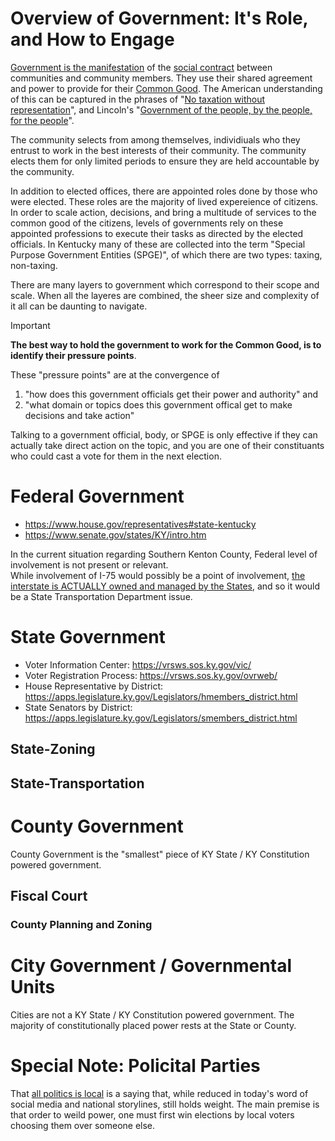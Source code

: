 # Overview of Government: It's Role, and How to Engage
[Government is the manifestation](https://en.wikipedia.org/wiki/info/government#Definitions_and_etymology) of the [social contract](https://en.wikipedia.org/wiki/Social_contract) between communities and community members. They use their shared agreement and power to provide for their [Common Good](https://en.wikipedia.org/wiki/Common_good). 
The American understanding of this can be captured in the phrases of "[No taxation without representation](https://en.wikipedia.org/wiki/No_taxation_without_representation)", and Lincoln's "[Government of the people, by the people, for the people](https://en.wikipedia.org/wiki/Gettysburg_Address#Legacy)".      

The community selects from among themselves, individiuals who they entrust to work in the best interests of their community. The community elects them for only limited periods to ensure they are held accountable by the community.

In addition to elected offices, there are appointed roles done by those who were elected. These roles are the majority of lived expereience of citizens. In order to scale action, decisions, and bring a multitude of services to the common good of the citizens, levels of governments rely on these appointed professions to execute their tasks as directed by the elected officials.  In Kentucky many of these are collected into the term "Special Purpose Government Entities (SPGE)", of which there are two types: taxing, non-taxing. 

There are many layers to government which correspond to their scope and scale. When all the layeres are combined, the sheer size and complexity of it all can be daunting to navigate.  
> [!IMPORTANT]
> **The best way to hold the government to work for the Common Good, is to identify their pressure points**.
> 
> These "pressure points" are at the convergence of
> 1. "how does this government officials get their power and authority" and
> 2. "what domain or topics does this government offical get to make decisions and take action"
> 
> Talking to a government official, body, or SPGE is only effective if they can actually take direct action on the topic, and you are one of their constituants who could cast a vote for them in the next election.

# Federal Government  
* https://www.house.gov/representatives#state-kentucky
* https://www.senate.gov/states/KY/intro.htm

In the current situation regarding Southern Kenton County, Federal level of involvement is not present or relevant.  
While involvement of I-75 would possibly be a point of involvement, [the interstate is ACTUALLY owned and managed by the States](https://highways.dot.gov/highway-history/interstate-system/50th-anniversary/interstate-frequently-asked-questions), and so it would be a State Transportation Department issue.

# State Government  
* Voter Information Center: https://vrsws.sos.ky.gov/vic/
* Voter Registration Process: https://vrsws.sos.ky.gov/ovrweb/
* House Representative by District: https://apps.legislature.ky.gov/Legislators/hmembers_district.html
* State Senators by District: https://apps.legislature.ky.gov/Legislators/smembers_district.html  

## State-Zoning 

## State-Transportation 


# County Government  
County Government is the "smallest" piece of KY State / KY Constitution powered government.

## Fiscal Court  

### County Planning and Zoning  



# City Government / Governmental Units  
Cities are not a KY State / KY Constitution powered government. The majority of constitutionally placed power rests at the State or County.  



# Special Note: Policital Parties 
That [all politics is local](https://en.wikipedia.org/wiki/All_politics_is_local) is a saying that, while reduced in today's word of social media and national storylines, still holds weight. The main premise is that order to weild power, one must first win elections by local voters choosing them over someone else.  


